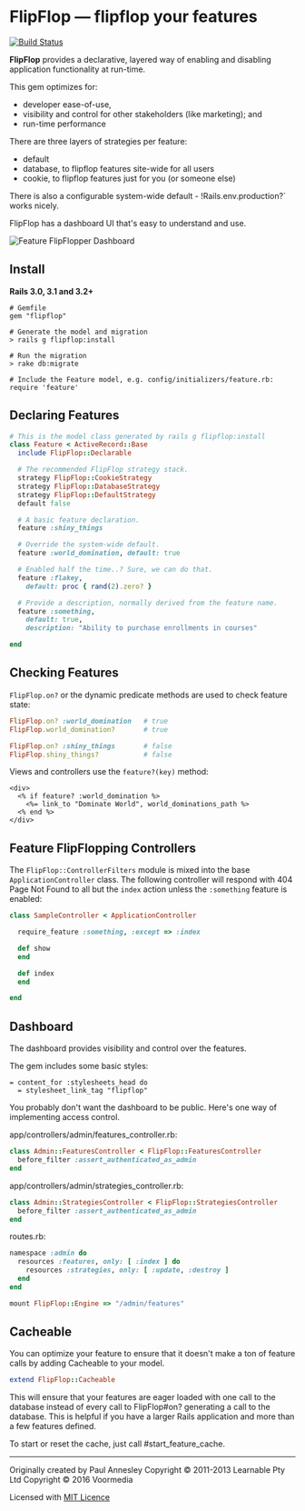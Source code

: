FlipFlop &mdash; flipflop your features
========================

[![Build Status](https://travis-ci.org/pda/flipflop.png)](https://travis-ci.org/pda/flipflop)

**FlipFlop** provides a declarative, layered way of enabling and disabling application functionality at run-time.

This gem optimizes for:

* developer ease-of-use,
* visibility and control for other stakeholders (like marketing); and
* run-time performance

There are three layers of strategies per feature:

* default
* database, to flipflop features site-wide for all users
* cookie, to flipflop features just for you (or someone else)

There is also a configurable system-wide default - !Rails.env.production?` works nicely.

FlipFlop has a dashboard UI that's easy to understand and use.

![Feature FlipFlopper Dashboard](https://cloud.githubusercontent.com/assets/828243/4934741/a5773568-65a4-11e4-98d8-5e9a32720b2e.png)

Install
-------

**Rails 3.0, 3.1 and 3.2+**

    # Gemfile
    gem "flipflop"

    # Generate the model and migration
    > rails g flipflop:install

    # Run the migration
    > rake db:migrate

    # Include the Feature model, e.g. config/initializers/feature.rb:
    require 'feature'

Declaring Features
------------------

```ruby
# This is the model class generated by rails g flipflop:install
class Feature < ActiveRecord::Base
  include FlipFlop::Declarable

  # The recommended FlipFlop strategy stack.
  strategy FlipFlop::CookieStrategy
  strategy FlipFlop::DatabaseStrategy
  strategy FlipFlop::DefaultStrategy
  default false

  # A basic feature declaration.
  feature :shiny_things

  # Override the system-wide default.
  feature :world_domination, default: true

  # Enabled half the time..? Sure, we can do that.
  feature :flakey,
    default: proc { rand(2).zero? }

  # Provide a description, normally derived from the feature name.
  feature :something,
    default: true,
    description: "Ability to purchase enrollments in courses"

end
```


Checking Features
-----------------

`FlipFlop.on?` or the dynamic predicate methods are used to check feature state:

```ruby
FlipFlop.on? :world_domination   # true
FlipFlop.world_domination?       # true

FlipFlop.on? :shiny_things       # false
FlipFlop.shiny_things?           # false
```

Views and controllers use the `feature?(key)` method:

```erb
<div>
  <% if feature? :world_domination %>
    <%= link_to "Dominate World", world_dominations_path %>
  <% end %>
</div>
```


Feature FlipFlopping Controllers
--------------------------------

The `FlipFlop::ControllerFilters` module is mixed into the base `ApplicationController` class.  The following controller will respond with 404 Page Not Found to all but the `index` action unless the `:something` feature is enabled:

```ruby
class SampleController < ApplicationController

  require_feature :something, :except => :index

  def show
  end

  def index
  end

end
```

Dashboard
---------

The dashboard provides visibility and control over the features.

The gem includes some basic styles:

```haml
= content_for :stylesheets_head do
  = stylesheet_link_tag "flipflop"
```

You probably don't want the dashboard to be public.  Here's one way of implementing access control.

app/controllers/admin/features_controller.rb:

```ruby
class Admin::FeaturesController < FlipFlop::FeaturesController
  before_filter :assert_authenticated_as_admin
end
```

app/controllers/admin/strategies_controller.rb:

```ruby
class Admin::StrategiesController < FlipFlop::StrategiesController
  before_filter :assert_authenticated_as_admin
end
```

routes.rb:

```ruby
namespace :admin do
  resources :features, only: [ :index ] do
    resources :strategies, only: [ :update, :destroy ]
  end
end

mount FlipFlop::Engine => "/admin/features"
```

Cacheable
---------

You can optimize your feature to ensure that it doesn't make a ton of feature
calls by adding Cacheable to your model.
```ruby
extend FlipFlop::Cacheable
```

This will ensure that your features are eager loaded with one call to the
database instead of every call to FlipFlop#on? generating a call to the
database. This is helpful if you have a larger Rails application and more than
a few features defined.

To start or reset the cache, just call #start_feature_cache.


----
Originally created by Paul Annesley
Copyright © 2011-2013 Learnable Pty Ltd
Copyright © 2016 Voormedia

Licensed with [MIT Licence](http://www.opensource.org/licenses/mit-license.php)
